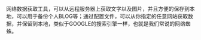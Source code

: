 网络数据获取工具，可以从远程服务器上获取文字以及图片，并且方便的保存到本地，可以用于备份个人BLOG等；通过配置文件，可以从你指定的任意网站获取数据，并保留到本地，类似于GOOGLE的搜索引擎一样，也就是我们常说的网络蜘蛛。